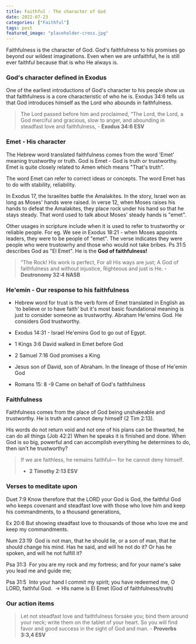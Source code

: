 ```yaml
---
title: Faithful - The character of God
date: 2022-07-23
categories: ["Faithful"]
tags: post
featured_image: "placeholder-cross.jpg"
---
```


Faithfulness is the character of God. God's faithfulness to his promises go beyond our wildest imaginations. Even when we are unfaithful, he is still ever faithful because that is who He always is.

### God's character defined in Exodus

One of the earliest introductions of God's character to his people show us that faithfulness is a core characteristic of who he is. Exodus 34:6 tells us that God introduces himself as the Lord who abounds in faithfulness. 

> The Lord passed before him and proclaimed, “The Lord, the Lord, a God merciful and gracious, slow to anger, and abounding in steadfast love and faithfulness, - **Exodus 34:6 ESV**

### Emet - His character

The Hebrew word translated faithfulness comes from the word 'Emet' meaning trustworthy or truth. God is Emet - God is truth or trustworthy. Emet is quite closely related to Amen which means "That's truth". 

The word Emet can refer to correct ideas or concepts. The word Emet has to do with stability, reliability.

In Exodus 17, the Israelites battle the Amalakites. In the story, Israel won as long as Moses' hands were raised. In verse 12, when Moses raises his hands to defeat the Amalakites, they place rock under his hand so that he stays steady. That word used  to talk about Moses' steady hands is "emet". 

Other usages in scripture include when it is used to refer to trustworthy or reliable people. For eg. We see in Exodus 18:21 - when Moses appoints leaders, they were to be people of "emet". The verse indicates they were people who were trustowrhy and those who would not take bribes. Ps 31:5 describes God as "El Emet". He is the **God of faithfulness!**

> “The Rock! His work is perfect, For all His ways are just; A God of faithfulness and without injustice, Righteous and just is He. - **Deutronomy 32:4 NASB**

### He'emin - Our response to his faithfulness

- Hebrew word for trust is the verb form of Emet translated in English as 'to believe or to have faith' but it's most basic foundational meaning is just to consider someone as trustworthy. Abraham He'emins God. He considers God trustworthy. 

- Exodus 14:31 - Israel He'emins God to go out of Egypt. 

- 1 Kings 3:6 David walked in Emet before God

- 2 Samuel 7:16 God promises a King

- Jesus son of David, son of Abraham. In the lineage of those of He'emin God

- Romans 15: 8 -9 Came on behalf of God's faithfulness

### Faithfulness

Faithfulness comes from the place of God being unshakeable and trustworthy. He is truth and cannot deny himself (2 Tim 2:13).

His words do not return void and not one of his plans can be thwarted, he can do all things (Job 42:2) When he speaks it is finished and done. When God is so big, powerful and can accomplish everything he determines to do, then isn't he trustworthy?

> If we are faithless, he remains faithful— for he cannot deny himself. 
> 
> - **2 Timothy 2:13 ESV**

### Verses to meditate upon

Duet 7:9 Know therefore that the LORD your God is God, the faithful God who keeps covenant and steadfast love with those who love him and keep his commandments, to a thousand generations,

Ex 20:6 But showing steadfast love to thousands of those who love me and keep my commandments.

Num 23:19  God is not man, that he should lie, or a son of man, that he should change his mind. Has he said, and will he not do it? Or has he spoken, and will he not fulfill it? 

Psa 31:3  For you are my rock and my fortress; and for your name's sake you lead me and guide me; 

Psa 31:5  Into your hand I commit my spirit; you have redeemed me, O LORD, faithful God.  -> HIs name is El Emet (God of faithfulness/truth)

### Our action items

> Let not steadfast love and faithfulness forsake you; bind them around your neck; write them on the tablet of your heart. So you will find favor and good success in the sight of God and man. - **Proverbs 3:3,4 ESV**
